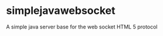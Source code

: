 simplejavawebsocket
===================

A simple java server base for the web socket HTML 5 protocol
